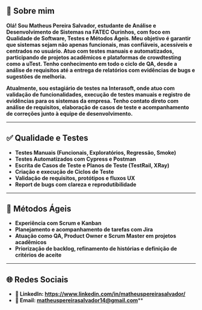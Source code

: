 ## 👋 Sobre mim

**Olá! Sou Matheus Pereira Salvador, estudante de Análise e Desenvolvimento de Sistemas na FATEC Ourinhos, com foco em Qualidade de Software, Testes e Métodos Ágeis. Meu objetivo é garantir que sistemas sejam não apenas funcionais, mas confiáveis, acessíveis e centrados no usuário. Atuo com testes manuais e automatizados, participando de projetos acadêmicos e plataformas de crowdtesting como a uTest. Tenho conhecimento em todo o ciclo de QA, desde a análise de requisitos até a entrega de relatórios com evidências de bugs e sugestões de melhoria.**

**Atualmente, sou estagiário de testes na Interasoft, onde atuo com validação de funcionalidades, execução de testes manuais e registro de evidências para os sistemas da empresa. Tenho contato direto com análise de requisitos, elaboração de casos de teste e acompanhamento de correções junto à equipe de desenvolvimento.**

---

## ✅ Qualidade e Testes

- **Testes Manuais (Funcionais, Exploratórios, Regressão, Smoke)**
- **Testes Automatizados com Cypress e Postman**
- **Escrita de Casos de Teste e Planos de Teste (TestRail, XRay)**
- **Criação e execução de Ciclos de Teste**
- **Validação de requisitos, protótipos e fluxos UX**
- **Report de bugs com clareza e reprodutibilidade**

---

## 🔁 Métodos Ágeis
- **Experiência com Scrum e Kanban**
- **Planejamento e acompanhamento de tarefas com Jira**
- **Atuação como QA, Product Owner e Scrum Master em projetos acadêmicos**
- **Priorização de backlog, refinamento de histórias e definição de critérios de aceite**

---

## 🌐 Redes Sociais

- **💼 LinkedIn: https://www.linkedin.com/in/matheuspereirasalvador/**
- **📩 Email: matheuspereirasalvador14@gmail.com****
